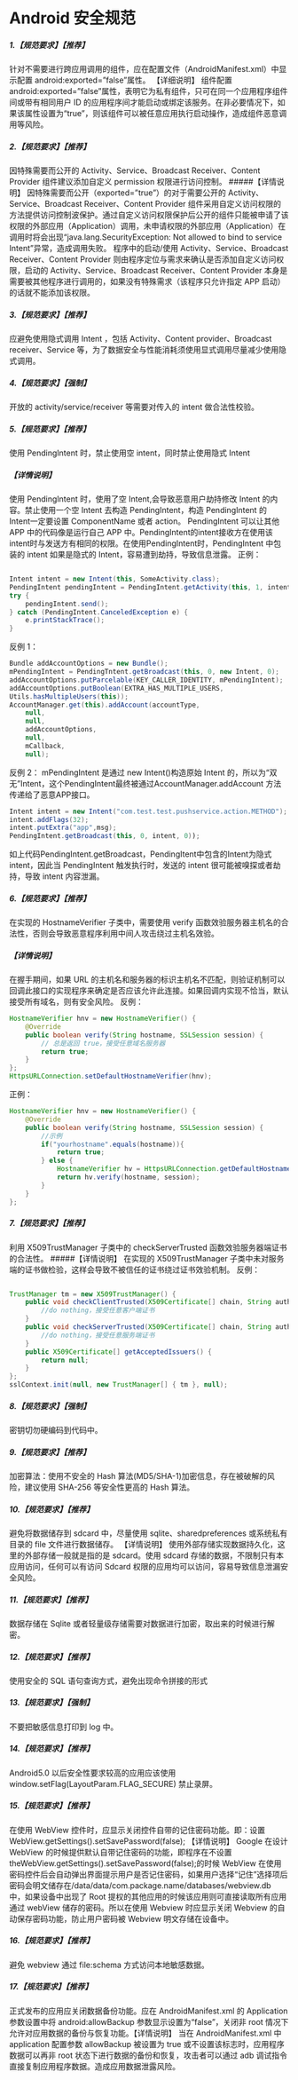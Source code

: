 # Android 安全规范

##### 1.【规范要求】【推荐】

针对不需要进行跨应用调用的组件，应在配置文件（AndroidManifest.xml）中显示配置 android:exported=”false”属性。
【详细说明】
组件配置 android:exported=”false”属性，表明它为私有组件，只可在同一个应用程序组件间或带有相同用户 ID 的应用程序间才能启动或绑定该服务。在非必要情况下，如果该属性设置为“true”，则该组件可以被任意应用执行启动操作，造成组件恶意调用等风险。

##### 2.【规范要求】【推荐】
因特殊需要而公开的 Activity、Service、Broadcast Receiver、Content Provider 组件建议添加自定义 permission 权限进行访问控制。
#####【详情说明】
因特殊需要而公开（exported=”true”）的对于需要公开的 Activity、Service、Broadcast Receiver、Content Provider 组件采用自定义访问权限的方法提供访问控制波保护。通过自定义访问权限保护后公开的组件只能被申请了该权限的外部应用（Application）调用，未申请权限的外部应用（Application）在调用时将会出现“java.lang.SecurityException: Not allowed to bind to service Intent”异常，造成调用失败。
程序中的启动/使用 Activity、Service、Broadcast Receiver、Content Provider 则由程序定位与需求来确认是否添加自定义访问权限，启动的 Activity、Service、Broadcast Receiver、Content Provider 本身是需要被其他程序进行调用的，如果没有特殊需求（该程序只允许指定 APP 启动）的话就不能添加该权限。

##### 3.【规范要求】【推荐】
应避免使用隐式调用 Intent ，包括 Activity、Content provider、Broadcast receiver、Service 等，为了数据安全与性能消耗须使用显式调用尽量减少使用隐式调用。

##### 4.【规范要求】【强制】
开放的 activity/service/receiver 等需要对传入的 intent 做合法性校验。

##### 5.【规范要求】【推荐】
使用 PendingIntent 时，禁止使用空 intent，同时禁止使用隐式 Intent
##### 【详情说明】

使用 PendingIntent 时，使用了空 Intent,会导致恶意用户劫持修改 Intent 的内容。禁止使用一个空 Intent 去构造 PendingIntent，构造 PendingIntent 的 Intent一定要设置 ComponentName 或者 action。
PendingIntent 可以让其他 APP 中的代码像是运行自己 APP 中。PendingIntent的intent接收方在使用该intent时与发送方有相同的权限。在使用PendingIntent时，PendingIntent 中包装的 intent 如果是隐式的 Intent，容易遭到劫持，导致信息泄露。
正例：
```java

Intent intent = new Intent(this, SomeActivity.class);
PendingIntent pendingIntent = PendingIntent.getActivity(this, 1, intent, PendingIntent.FLAG_UPDATE_CURRENT);
try {
    pendingIntent.send();
} catch (PendingIntent.CanceledException e) {
    e.printStackTrace();
}
```

反例 1：

```java
Bundle addAccountOptions = new Bundle();
mPendingIntent = PendingTntent.getBroadcast(this, 0, new Intent, 0);
addAccountOptions.putParcelable(KEY_CALLER_IDENTITY, mPendingIntent);
addAccountOptions.putBoolean(EXTRA_HAS_MULTIPLE_USERS,
Utils.hasMultipleUsers(this));
AccountManager.get(this).addAccount(accountType,
    null,
    null,
    addAccountOptions,
    null,
    mCallback,
    null);
```

反例 2：
mPendingIntent 是通过 new Intent()构造原始 Intent 的，所以为“双无”Intent，这个PendingIntent最终被通过AccountManager.addAccount 方法传递给了恶意APP接口。

```java
Intent intent = new Intent("com.test.test.pushservice.action.METHOD");
intent.addFlags(32);
intent.putExtra("app",msg);
PendingIntent.getBroadcast(this, 0, intent, 0));
```

如上代码PendingIntent.getBroadcast，PendingItent中包含的Intent为隐式intent，因此当 PendingIntent 触发执行时，发送的 intent 很可能被嗅探或者劫持，导致 intent 内容泄漏。

##### 6.【规范要求】【推荐】
在实现的 HostnameVerifier 子类中，需要使用 verify 函数效验服务器主机名的合法性，否则会导致恶意程序利用中间人攻击绕过主机名效验。
##### 【详情说明】
在握手期间，如果 URL 的主机名和服务器的标识主机名不匹配，则验证机制可以回调此接口的实现程序来确定是否应该允许此连接。如果回调内实现不恰当，默认接受所有域名，则有安全风险。
反例：

```java
HostnameVerifier hnv = new HostnameVerifier() {
    @Override
    public boolean verify(String hostname, SSLSession session) {
        // 总是返回 true，接受任意域名服务器
        return true;
    }
};
HttpsURLConnection.setDefaultHostnameVerifier(hnv);
```

正例：

```java
HostnameVerifier hnv = new HostnameVerifier() {
    @Override
    public boolean verify(String hostname, SSLSession session) {
        //示例
        if("yourhostname".equals(hostname)){
            return true;
        } else {
            HostnameVerifier hv = HttpsURLConnection.getDefaultHostnameVerifier();
            return hv.verify(hostname, session);
        }
    }
};
```

##### 7.【规范要求】【推荐】
利用 X509TrustManager 子类中的 checkServerTrusted 函数效验服务器端证书的合法性。
#####【详情说明】
在实现的 X509TrustManager 子类中未对服务端的证书做检验，这样会导致不被信任的证书绕过证书效验机制。
反例：
```java

TrustManager tm = new X509TrustManager() {
    public void checkClientTrusted(X509Certificate[] chain, String authType) throws CertificateException {
        //do nothing，接受任意客户端证书
    }
    public void checkServerTrusted(X509Certificate[] chain, String authType) throws CertificateException {
        //do nothing，接受任意服务端证书
    }
    public X509Certificate[] getAcceptedIssuers() {
        return null;
    }
};
sslContext.init(null, new TrustManager[] { tm }, null);
```
##### 8.【规范要求】【强制】
密钥切勿硬编码到代码中。

##### 9.【规范要求】【推荐】
加密算法：使用不安全的 Hash 算法(MD5/SHA-1)加密信息，存在被破解的风险，建议使用 SHA-256 等安全性更高的 Hash 算法。

##### 10.【规范要求】【推荐】
避免将数据储存到 sdcard 中，尽量使用 sqlite、sharedpreferences 或系统私有目录的 file 文件进行数据储存。
【详情说明】
使用外部存储实现数据持久化，这里的外部存储一般就是指的是 sdcard。使用 sdcard 存储的数据，不限制只有本应用访问，任何可以有访问 Sdcard 权限的应用均可以访问，容易导致信息泄漏安全风险。

##### 11.【规范要求】【推荐】
数据存储在 Sqlite 或者轻量级存储需要对数据进行加密，取出来的时候进行解密。

##### 12.【规范要求】【推荐】
使用安全的 SQL 语句查询方式，避免出现命令拼接的形式
##### 13.【规范要求】【强制】
不要把敏感信息打印到 log 中。

##### 14.【规范要求】【推荐】
Android5.0 以后安全性要求较高的应用应该使用 window.setFlag(LayoutParam.FLAG_SECURE) 禁止录屏。

##### 15.【规范要求】【推荐】
在使用 WebView 控件时，应显示关闭控件自带的记住密码功能。即：设置 WebView.getSettings().setSavePassword(false);
【详情说明】
Google 在设计 WebView 的时候提供默认自带记住密码的功能，即程序在不设置 theWebView.getSettings().setSavePassword(false);的时候 WebView 在使用密码控件后会自动弹出界面提示用户是否记住密码，如果用户选择“记住”选择项后密码会明文储存在/data/data/com.package.name/databases/webview.db 中，如果设备中出现了 Root 提权的其他应用的时候该应用则可直接读取所有应用通过 webView 储存的密码。所以在使用 Webview 时应显示关闭 Webview 的自动保存密码功能，防止用户密码被 Webview 明文存储在设备中。
##### 16.【规范要求】【推荐】
避免 webview 通过 file:schema 方式访问本地敏感数据。
##### 17.【规范要求】【推荐】
正式发布的应用应关闭数据备份功能。应在 AndroidManifest.xml 的 Application 参数设置中将 android:allowBackup 参数显示设置为“false”，关闭非 root 情况下允许对应用数据的备份与恢复功能。【详情说明】
当在 AndroidManifest.xml 中 application 配置参数 allowBackup 被设置为 true 或不设置该标志时，应用程序数据可以再非 root 状态下进行数据的备份和恢复，攻击者可以通过 adb 调试指令直接复制应用程序数据。造成应用数据泄露风险。




